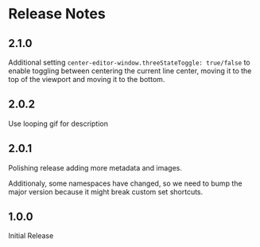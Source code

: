 # Release Notes

## 2.1.0

Additional setting `center-editor-window.threeStateToggle: true/false` to enable toggling between centering the current line center, moving it to the top of the viewport and moving it to the bottom.

## 2.0.2

Use looping gif for description

## 2.0.1

Polishing release adding more metadata and images.

Additionaly, some namespaces have changed, so we need to bump the major version because it might break custom set shortcuts.

## 1.0.0

Initial Release
